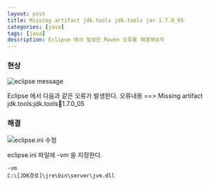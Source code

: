 ```yaml
---
layout: post
title: Missing artifact jdk.tools jdk.tools jar 1.7.0_05
categories: [java]
tags: [java]
description: Eclipse 에서 발생한 Maven 오류를 해결해보자
---
```


### 현상
![eclipse message](https://user-images.githubusercontent.com/288315/41399109-6a165914-6ff4-11e8-8492-979b37ac631b.png)

Eclipse 에서 다음과 같은 오류가 발생한다.
오류내용 ==> Missing artifact jdk.tools:jdk.tools:jar:1.7.0_05 

### 해결
![eclipse.ini 수정](https://user-images.githubusercontent.com/288315/41399079-5628245a-6ff4-11e8-8eac-ac00310d0282.png)

eclipse.ini 파일에 -vm 을 지정한다.
```
-vm
C:\[JDK경로]\jre\bin\server\jvm.dll
```